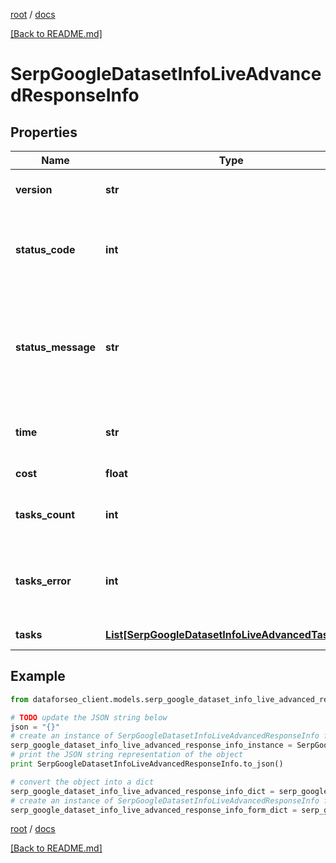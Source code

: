 [root](./../ "root") / [docs](./ "docs")

[[Back to README.md]](./../README.md "[Back to README.md]")

# SerpGoogleDatasetInfoLiveAdvancedResponseInfo

## Properties

Name | Type | Description | Notes
------------ | ------------- | ------------- | -------------
**version** | **str** | the current version of the API | [optional]
**status_code** | **int** | general status code you can find the full list of the response codes here | [optional]
**status_message** | **str** | general informational message you can find the full list of general informational messages here | [optional]
**time** | **str** | total execution time, seconds | [optional]
**cost** | **float** | total tasks cost, USD | [optional]
**tasks_count** | **int** | the number of tasks in the tasks array | [optional]
**tasks_error** | **int** | the number of tasks in the tasks array returned with an error | [optional]
**tasks** | [**List[SerpGoogleDatasetInfoLiveAdvancedTaskInfo]**](SerpGoogleDatasetInfoLiveAdvancedTaskInfo.md) | array of tasks | [optional]

## Example

```python
from dataforseo_client.models.serp_google_dataset_info_live_advanced_response_info import SerpGoogleDatasetInfoLiveAdvancedResponseInfo

# TODO update the JSON string below
json = "{}"
# create an instance of SerpGoogleDatasetInfoLiveAdvancedResponseInfo from a JSON string
serp_google_dataset_info_live_advanced_response_info_instance = SerpGoogleDatasetInfoLiveAdvancedResponseInfo.from_json(json)
# print the JSON string representation of the object
print SerpGoogleDatasetInfoLiveAdvancedResponseInfo.to_json()

# convert the object into a dict
serp_google_dataset_info_live_advanced_response_info_dict = serp_google_dataset_info_live_advanced_response_info_instance.to_dict()
# create an instance of SerpGoogleDatasetInfoLiveAdvancedResponseInfo from a dict
serp_google_dataset_info_live_advanced_response_info_form_dict = serp_google_dataset_info_live_advanced_response_info.from_dict(serp_google_dataset_info_live_advanced_response_info_dict)
```

  

[root](./../ "root") / [docs](./ "docs")

[[Back to README.md]](./../README.md "[Back to README.md]")